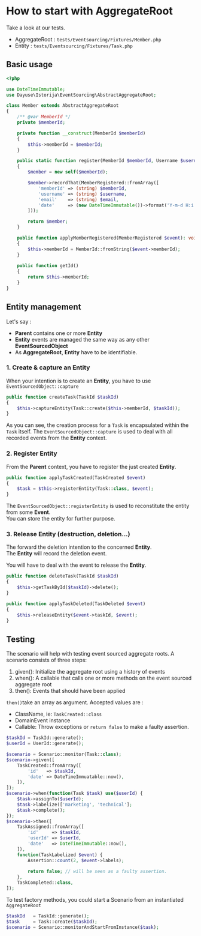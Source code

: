 # How to start with AggregateRoot

Take a look at our tests.

* AggregateRoot : `tests/Eventsourcing/Fixtures/Member.php`
* Entity : `tests/Eventsourcing/Fixtures/Task.php`


## Basic usage

```php
<?php 

use DateTimeImmutable;
use Dayuse\Istorija\EventSourcing\AbstractAggregateRoot;

class Member extends AbstractAggregateRoot
{
    /** @var MemberId */
    private $memberId;

    private function __construct(MemberId $memberId)
    {
        $this->memberId = $memberId;
    }

    public static function register(MemberId $memberId, Username $username, Email $email): self
    {
        $member = new self($memberId);

        $member->recordThat(MemberRegistered::fromArray([
            'memberId' => (string) $memberId,
            'username' => (string) $username,
            'email'    => (string) $email,
            'date'     => (new DateTimeImmutable())->format('Y-m-d H:i:s'),
        ]));

        return $member;
    }

    public function applyMemberRegistered(MemberRegistered $event): void
    {
        $this->memberId = MemberId::fromString($event->memberId);
    }
    
    public function getId()
    {
        return $this->memberId;
    }
}
```

## Entity management

Let's say :
* **Parent** contains one or more **Entity**
* **Entity** events are managed the same way as any other **EventSourcedObject**
* As **AggregateRoot**, **Entity** have to be identifiable.

### 1. Create & capture an Entity
When your intention is to create an **Entity**, you have to use `EventSourcedObject::capture`

```php
public function createTask(TaskId $taskId)
{
    $this->captureEntity(Task::create($this->memberId, $taskId));
}
```

As you can see, the creation process for a `Task` is encapsulated within the `Task` itself.
The `EventSourcedObject::capture` is used to deal with all recorded events from the **Entity** context.

### 2. Register Entity

From the **Parent** context, you have to register the just created **Entity**.

```php
public function applyTaskCreated(TaskCreated $event)
{
    $task = $this->registerEntity(Task::class, $event);
}
```

The `EventSourcedObject::registerEntity` is used to reconstitute the entity from some **Event**.  
You can store the entity for further purpose.

### 3. Release Entity (destruction, deletion...)

The forward the deletion intention to the concerned **Entity**.  
The **Entity** will record the deletion event.

You will have to deal with the event to release the **Entity**. 

```php
public function deleteTask(TaskId $taskId)
{
    $this->getTaskById($taskId)->delete();
}

public function applyTaskDeleted(TaskDeleted $event)
{
    $this->releaseEntity($event->taskId, $event);
}
```

## Testing

The scenario will help with testing event sourced aggregate roots. A
scenario consists of three steps:

1) given(): Initialize the aggregate root using a history of events
2) when():  A callable that calls one or more methods on the event sourced aggregate root
3) then():  Events that should have been applied

`then()`take an array as argument. Accepted values are :
* ClassName, ie: `TaskCreated::class`
* DomainEvent instance
* Callable: Throw exceptions or `return false` to make a faulty assertion.



```php
$taskId = TaskId::generate();
$userId = UserId::generate();

$scenario = Scenario::monitor(Task::class);
$scenario->given([
    TaskCreated::fromArray([
        'id'   => $taskId,
        'date' => DateTimeImmuatable::now(),
    ]),
]);
$scenario->when(function(Task $task) use($userId) {
    $task->assignTo($userId);
    $task->labelize(['marketing', 'technical'];
    $task->complete();
});
$scenario->then([
    TaskAssigned::fromArray([
        'id'     => $taskId,
        'userId' => $userId,
        'date'   => DateTimeImmutable::now(),
    ]),
    function(TaskLabelized $event) {
        Assertion::count(2, $event->labels);
        
        return false; // will be seen as a faulty assertion.
    },
    TaskCompleted::class,
]);
```

To test factory methods, you could start a Scenario from an instantiated `AggregateRoot`

```php
$taskId   = TaskId::generate();
$task     = Task::create($taskId);
$scenario = Scenario::monitorAndStartFromInstance($task);
```